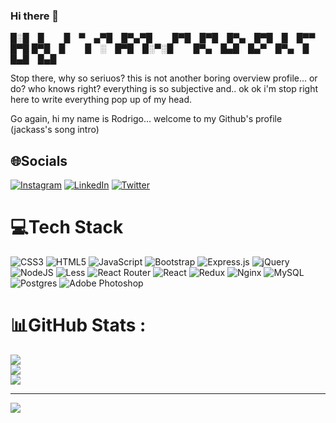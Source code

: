 ### Hi there 👋

█░█ █   █ ▀ ▄▀█ █▀▄▀█   █▀█ █▀█ █▀▄ █▀█ █ █▀▀ █▀█ 
█▀█ █   █ ░ █▀█ █░▀░█   █▀▄ █▄█ █▄▀ █▀▄ █ █▄█ █▄█ 

Stop there, why so seriuos?
this is not another boring overview profile... or do? 
who knows right? everything is so subjective and.. ok ok i'm stop right here to write everything pop up of my head.

Go again, hi my name is Rodrigo... welcome to my Github's profile (jackass's song intro)

## 🌐Socials
[![Instagram](https://img.shields.io/badge/Instagram-%23E4405F.svg?logo=Instagram&logoColor=white)](https://instagram.com/ros_lauga) [![LinkedIn](https://img.shields.io/badge/LinkedIn-%230077B5.svg?logo=linkedin&logoColor=white)](https://linkedin.com/in/rodrigo-martin-lauga) [![Twitter](https://img.shields.io/badge/Twitter-%231DA1F2.svg?logo=Twitter&logoColor=white)](https://twitter.com/roo0s) 

# 💻Tech Stack
![CSS3](https://img.shields.io/badge/css3-%231572B6.svg?style=for-the-badge&logo=css3&logoColor=white) ![HTML5](https://img.shields.io/badge/html5-%23E34F26.svg?style=for-the-badge&logo=html5&logoColor=white) ![JavaScript](https://img.shields.io/badge/javascript-%23323330.svg?style=for-the-badge&logo=javascript&logoColor=%23F7DF1E) ![Bootstrap](https://img.shields.io/badge/bootstrap-%23563D7C.svg?style=for-the-badge&logo=bootstrap&logoColor=white) ![Express.js](https://img.shields.io/badge/express.js-%23404d59.svg?style=for-the-badge&logo=express&logoColor=%2361DAFB) ![jQuery](https://img.shields.io/badge/jquery-%230769AD.svg?style=for-the-badge&logo=jquery&logoColor=white) ![NodeJS](https://img.shields.io/badge/node.js-6DA55F?style=for-the-badge&logo=node.js&logoColor=white) ![Less](https://img.shields.io/badge/less-2B4C80?style=for-the-badge&logo=less&logoColor=white) ![React Router](https://img.shields.io/badge/React_Router-CA4245?style=for-the-badge&logo=react-router&logoColor=white) ![React](https://img.shields.io/badge/react-%2320232a.svg?style=for-the-badge&logo=react&logoColor=%2361DAFB) ![Redux](https://img.shields.io/badge/redux-%23593d88.svg?style=for-the-badge&logo=redux&logoColor=white) ![Nginx](https://img.shields.io/badge/nginx-%23009639.svg?style=for-the-badge&logo=nginx&logoColor=white) ![MySQL](https://img.shields.io/badge/mysql-%2300f.svg?style=for-the-badge&logo=mysql&logoColor=white) ![Postgres](https://img.shields.io/badge/postgres-%23316192.svg?style=for-the-badge&logo=postgresql&logoColor=white) ![Adobe Photoshop](https://img.shields.io/badge/adobephotoshop-%2331A8FF.svg?style=for-the-badge&logo=adobephotoshop&logoColor=white)
# 📊GitHub Stats :
![](https://github-readme-stats.vercel.app/api?username=RosLauga&theme=radical&hide_border=false&include_all_commits=false&count_private=false)<br/>
![](https://github-readme-streak-stats.herokuapp.com/?user=RosLauga&theme=radical&hide_border=false)<br/>
![](https://github-readme-stats.vercel.app/api/top-langs/?username=RosLauga&theme=radical&hide_border=false&include_all_commits=false&count_private=false&layout=compact)

---
[![](https://visitcount.itsvg.in/api?id=RosLauga&icon=0&color=0)](https://visitcount.itsvg.in)


    

